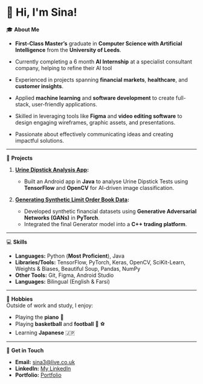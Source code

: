 # 👋 Hi, I'm Sina! 

🎓 **About Me**  
- **First-Class Master’s** graduate in **Computer Science with Artificial Intelligence** from the **University of Leeds**.

- Currently completing a 6 month **AI Internship** at a specialist consultant company, helping to refine their AI tool
  
- Experienced in projects spanning **financial markets**, **healthcare**, and **customer insights**.
  
- Applied **machine learning** and **software development** to create full-stack, user-friendly applications.
  
- Skilled in leveraging tools like **Figma** and **video editing software** to design engaging wireframes, graphic assets, and presentations.
  
- Passionate about effectively communicating ideas and creating impactful solutions.

---

🚀 **Projects**  
1. **[Urine Dipstick Analysis App](https://gitlab.com/comp3931-final-project/phoenixapp/-/wikis/Guides/How-to-Run-Urine-Dipstick-Analysis-App):**  
   - Built an Android app in **Java** to analyse Urine Dipstick Tests using **TensorFlow** and **OpenCV** for AI-driven image classification.  

2. **[Generating Synthetic Limit Order Book Data](https://github.com/sc19sgs/Generating-Synthetic-Limit-Order-Book-Data):**  
   - Developed synthetic financial datasets using **Generative Adversarial Networks (GANs)** in **PyTorch**.  
   - Integrated the final Generator model into a **C++ trading platform**.  

---

💻 **Skills**  
- **Languages:** Python (**Most Proficient**), Java
- **Libraries/Tools:** TensorFlow, PyTorch, Keras, OpenCV, SciKit-Learn, Weights & Biases, Beautiful Soup, Pandas, NumPy  
- **Other Tools:** Git, Figma, Android Studio  
- **Languages:** Bilingual (English & Farsi)  
---

🏃  **Hobbies**  
Outside of work and study, I enjoy:  
- Playing the **piano** 🎵  
- Playing **basketball** and **football** 🏀 ⚽  
- Learning **Japanese** 🇯🇵  

---

📩 **Get in Touch**  
- **Email:** [sina3@live.co.uk](mailto:sina3@live.co.uk)  
- **LinkedIn:** [My LinkedIn](https://www.linkedin.com/in/sina-ghanbari-saheli-0ba232171/)  
- **Portfolio:** [Portfolio](https://sina-gs.netlify.app/)  

